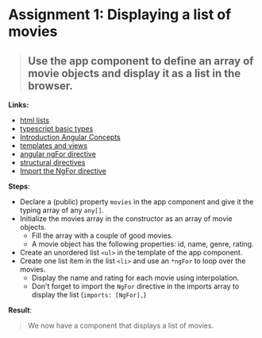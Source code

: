 Assignment 1: Displaying a list of movies
==============================================

> ## Use the app component to define an array of movie objects and display it as a list in the browser.

**Links:**
- [html lists](http://www.w3schools.com/html/html_lists.asp)
- [typescript basic types](https://www.typescriptlang.org/docs/handbook/basic-types.html)
- [Introduction Angular Concepts](https://angular.io/guide/architecture)
- [templates and views](https://angular.io/guide/architecture-components#templates-and-views)
- [angular ngFor directive](https://angular-training-guide.rangle.io/directives/structural_directives/ng_for_directive)
- [structural directives](https://angular-training-guide.rangle.io/directives/structural_directives)
- [Import the NgFor directive](https://angular.io/tutorial/tour-of-heroes/toh-pt2#list-heroes-with-ngfor)

**Steps**:
- Declare a (public) property `movies` in the app component and give it the typing array of any `any[]`.
- Initialize the movies array in the constructor as an array of movie objects.
  - Fill the array with a couple of good movies.
  - A movie object has the following properties: id, name, genre, rating.
- Create an unordered list `<ul>` in the template of the app component.
- Create one list item in the list `<li>` and use an `*ngFor` to loop over the movies.
  - Display the name and rating for each movie using interpolation.
  - Don't forget to import the `NgFor` directive in the imports array to display the list (`imports: [NgFor],`)

**Result**:
> We now have a component that displays a list of movies.